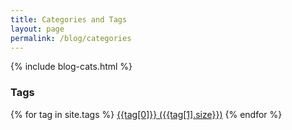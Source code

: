 ```yaml
---
title: Categories and Tags
layout: page
permalink: /blog/categories
---
```


<div class="ui stackable two column grid">
	<div class="column">
		{% include blog-cats.html %}
	</div>
	<div class="column">
		<h3>Tags</h3>
		<div class="tagss">
			{% for tag in site.tags %}
			<a href="/tag/{{tag[0] | downcase | replace:' ', '-' }}/" class="ui label blue" title{{tag[0]}} >{{tag[0]}} <span class="detail">({{tag[1].size}})</span></a>
			{% endfor %}
		</div>
	</div>
</div>
